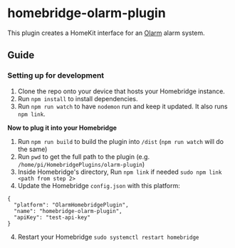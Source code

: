 # homebridge-olarm-plugin

This plugin creates a HomeKit interface for an [Olarm](https://olarm.co) alarm system.

## Guide

### Setting up for development

1. Clone the repo onto your device that hosts your Homebridge instance.
2. Run `npm install` to install dependencies.
3. Run `npm run watch` to have `nodemon` run and keep it updated. It also runs `npm link`.

**Now to plug it into your Homebridge**

1. Run `npm run build` to build the plugin into `/dist` (`npm run watch` will do the same)
2. Run `pwd` to get the full path to the plugin (e.g. `/home/pi/HomebridgePlugins/olarm-plugin`)
3. Inside Homebridge's directory, Run `npm link` if needed `sudo npm link <path from step 2>`
3. Update the Homebridge `config.json` with this platform:
```
{
  "platform": "OlarmHomebridgePlugin",
  "name": "homebridge-olarm-plugin",
  "apiKey": "test-api-key"
}
```
4. Restart your Homebridge `sudo systemctl restart homebridge`



